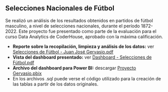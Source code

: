 ## Selecciones Nacionales de Fútbol

Se realizó un análisis de los resultados obtenidos en partidos de fútbol masculino, a nivel de selecciones nacionales, durante el período 1872-2022. 
Este proyecto fue presentado como parte de la evaluación para el curso Data Analytics de CoderHouse, aprobado con la máxima calificación.

- **Reporte sobre la recopilación, limpieza y análisis de los datos:** ver [Selecciones de Fútbol - Juan José Gervasio.pdf](https://github.com/juanjogervasio/Data-Analytics-Coderhouse/blob/main/report/Selecciones%20de%20F%C3%BAtbol%20-%20Juan%20Jos%C3%A9%20Gervasio.pdf)
- **Vista del dashboard presentado:** ver [Dashboard - Selecciones de Fútbol.pdf](https://github.com/juanjogervasio/Data-Analytics-Coderhouse/blob/main/dashboard/Dashboard%20-%20Selecciones%20de%20F%C3%BAtbol.pdf)
- **Archivo del dashboard para Power BI:** descargar [Proyecto Gervasio.pbix](https://github.com/juanjogervasio/Data-Analytics-Coderhouse/blob/main/dashboard/Proyecto%20Gervasio.pbix)
- En los archivos .sql puede verse el código utilizado para la creación de las tablas a partir de los datos originales.
